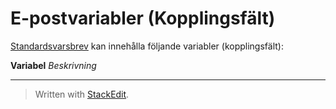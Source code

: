 # E-postvariabler (Kopplingsfält)

[Standardsvarsbrev](standard_response_email_types.htm)  kan innehålla följande variabler (kopplingsfält):

**Variabel**
*Beskrivning*
***


> Written with [StackEdit](https://stackedit.io/).
<!--stackedit_data:
eyJoaXN0b3J5IjpbLTY0OTY1NDcxMl19
-->